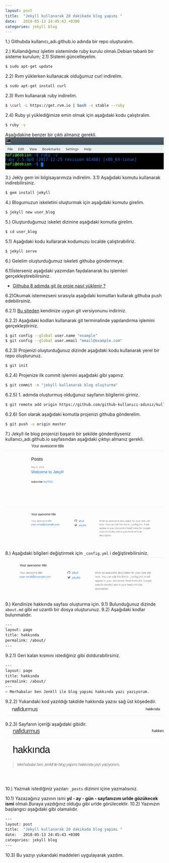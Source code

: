 ```yaml
---
layout: post
title:  "Jekyll kullanarak 20 dakikada blog yapımı "
date:   2018-05-13 24:45:43 +0300
categories: jekyll blog
---
```



1.) Githubda kullanıcı_adı.github.io adında bir repo oluşturalım.

2.) Kullandığımız işletim sisteminde ruby kurulu olmalı.Debian tabanlı bir sisteme kurulum;
2.1) Sistemi güncelleyelim.
```bash
$ sudo apt-get update
```
2.2) Rvm yüklerken kullanacak olduğumuz curl indirelim.
```bash
$ sudo apt-get install curl
```
2.3) Rvm kullanarak ruby indirelim.
```bash
$ \curl -L https://get.rvm.io | bash -s stable --ruby
```
2.4) Ruby yi yüklediğimize emin olmak için aşağıdaki kodu çalıştıralım.
```bash
$ ruby -v
```
Aşağıdakine benzer bir çıktı almanız gerekli.
![picture](/images/jekyll-blog/ruby-version.png)

3.) Jekly gem ini bilgisayarımıza indirelim.
3.1) Aşağıdaki komutu kullanarak indirebilirsiniz. 
```bash
$ gem install jekyll
```

4.) Blogumuzun iskeletini oluşturmak için aşağıdaki komutu girelim.
```bash
$ jekyll new user_blog
```
5.) Oluşturduğumuz iskelet dizinine aşağıdaki komutla girelim.
```bash
$ cd user_blog
```
5.1) Aşağıdaki kodu kullararak kodumuzu localde çalıştırabiliriz.
```bash
$ jekyll serve
```
6.) Gelelim oluşturduğumuz iskeleti githuba göndermeye.

6.1)İsterseniz aşağıdaki yazımdan faydalanarak bu işlemleri gerçekleştirebilirsiniz.
- [Githuba 8 adımda git ile proje nasıl yüklenir ?](https://medium.com/@nafidurmus/githuba-8-ad%C4%B1m-da-git-ile-proje-nas%C4%B1l-y%C3%BCklenir-5a7f7f8aeaf3)

6.2)Okumak istemezseni sırasıyla aşağıdaki komutları kullarak githuba push edebilirsiniz.

6.2.1) [Bu siteden](https://git-scm.com/download/) kendinize uygun git versiyonunu indiriniz.

6.2.2) Aşağıdaki kodları kullanarak git terminalinde yapılandırma işlemini gerçekleştiriniz.
```bash
$ git config --global user.name "example"
$ git config --global user.email "email@example.com"
```
6.2.3) Projenizi oluşturduğunuz dizinde aşağıdaki kodu kullanarak yerel bir repo oluşturunuz.
```bash
$ git init
```
6.2.4) Projenize ilk commit işlemini aşağıdaki gibi yapınız.
```bash
$ git commit -m "jekyll kullanarak blog oluşturma"
```
6.2.5) 1. adımda oluşturmuş olduğunuz sayfanın bilgilerini giriniz.
```bash
$ git remote add origin https://github.com/github-kullanıcı-adınız/kullanıcı_adı.github.io.git
```
6.2.6) Son olarak aşağıdaki komutla projenizi githuba gönderelim.
```bash
$ git push -u origin master
```
7.) Jekyll ile blog projenizi başarılı bir şekilde gönderdiyseniz kullanıcı_adı.github.io sayfasından aşağıdaki çıktıyı almanız gerekli.
![picture](/images/jekyll-blog/basarili-yukleme.png)

8.) Aşağıdaki bilgileri değiştirmek için  `_config.yml` i değiştirebilirsiniz.
![picture](/images/jekyll-blog/bilgiler.png)

9.) Kendinize hakkında sayfası oluşturma için.
9.1) Bulunduğunuz dizinde `about.md` gibi `md` uzantlı bir dosya oluşturunuz.
9.2) Aşağıdaki kodlar bulunmalıdır.
```bash
---
layout: page
title: hakkında
permalink: /about/
---
```
9.2.1) Geri kalan kısmını istediğiniz gibi doldurabilirsiniz.
```bash
---
layout: page
title: hakkında
permalink: /about/
---
> Merhabalar ben Jenkll ile blog yapımı hakkında yazı yazıyorum.
```
9.2.2) Yukarıdaki kod yazıldığı takdide hakkında yazısı sağ üst köşededir.
![picture](/images/jekyll-blog/hakkinda.png)

9.2.3) Sayfanın içeriği aşağıdaki gibidir.
![picture](/images/jekyll-blog/hakkinda-icerik.png)

10.) Yazmak istediğiniz yazıları `_posts` dizinini içine yazmalısınız.

10.1) Yazazağınız yazının ismi **yıl - ay - gün - sayfanızım urlde gözükecek ismi** olmalı.Buraya yazdığınız olduğu gibi urlde görülecektir.
10.2) Yazınızın başlangıcı aşağıdaki gibi olamalıdır.
```bash
---
layout: post
title:  "Jekyll kullanarak 20 dakikada blog yapımı "
date:   2018-05-13 24:45:43 +0300
categories: jekyll blog
---
```

10.3) Bu yazıyı yukarıdaki maddeleri uygulayarak yazdım.